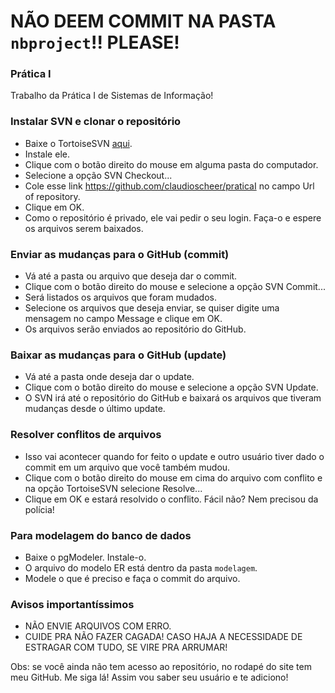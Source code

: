 # NÃO DEEM COMMIT NA PASTA `nbproject`!! PLEASE!

### Prática I
Trabalho da Prática I de Sistemas de Informação!

### Instalar SVN e clonar o repositório
* Baixe o TortoiseSVN [aqui](https://tortoisesvn.net/downloads.html).
* Instale ele.
* Clique com o botão direito do mouse em alguma pasta do computador.
* Selecione a opção SVN Checkout...
* Cole esse link https://github.com/claudioscheer/praticaI no campo Url of repository.
* Clique em OK.
* Como o repositório é privado, ele vai pedir o seu login. Faça-o e espere os arquivos serem baixados.

### Enviar as mudanças para o GitHub (commit)
* Vá até a pasta ou arquivo que deseja dar o commit.
* Clique com o botão direito do mouse e selecione a opção SVN Commit...
* Será listados os arquivos que foram mudados.
* Selecione os arquivos que deseja enviar, se quiser digite uma mensagem no campo Message e clique em OK.
* Os arquivos serão enviados ao repositório do GitHub.

### Baixar as mudanças para o GitHub (update)
* Vá até a pasta onde deseja dar o update.
* Clique com o botão direito do mouse e selecione a opção SVN Update.
* O SVN irá até o repositório do GitHub e baixará os arquivos que tiveram mudanças desde o último update.

### Resolver conflitos de arquivos
* Isso vai acontecer quando for feito o update e outro usuário tiver dado o commit em um arquivo que você também mudou.
* Clique com o botão direito do mouse em cima do arquivo com conflito e na opção TortoiseSVN selecione Resolve...
* Clique em OK e estará resolvido o conflito. Fácil não? Nem precisou da polícia!

### Para modelagem do banco de dados
* Baixe o pgModeler. Instale-o.
* O arquivo do modelo ER está dentro da pasta `modelagem`.
* Modele o que é preciso e faça o commit do arquivo.

### Avisos importantíssimos
* NÃO ENVIE ARQUIVOS COM ERRO.
* CUIDE PRA NÃO FAZER CAGADA! CASO HAJA A NECESSIDADE DE ESTRAGAR COM TUDO, SE VIRE PRA ARRUMAR!

Obs: se você ainda não tem acesso ao repositório, no rodapé do site tem meu GitHub. Me siga lá! Assim vou saber seu usuário e te adiciono!

